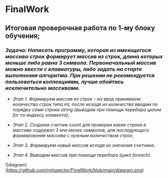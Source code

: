 # FinalWork

## Итоговая проверочная работа по 1-му блоку обучения;

### _Задача: Написать программу, которая из имеющегося массива строк формирует массив из строк, длина которых меньше либо равна 3 символа. Первоначальный массив можно ввести с клавиатуры, либо задать на старте выполнения алгоритма. При решении не рекомендуется пользоваться коллекциями, лучше обойтись исключительно массивами._

- *Этап 1.
 Формируем массив из строк - на ввод принимаем количество строк типа int, после исходя
из количества вводим по порядку сами строки string (выводим при помощи перебора цилом for по индексу элемента)*;

- *Этап 2.
 Создаем счетчик count для проверки какие строки в массиве содержат 3 или менее символов, для последующего формирования массива с нужным количеством строк*;

- *Этап 3.
Формируем новый массив исходя из значения счетчика*;

- *Этап 4. 
Выводим массив при помощи перебора (цикл foreach)*.

![diagram] (https://github.com/nntspector/FinalWork/blob/main/diagram.png)